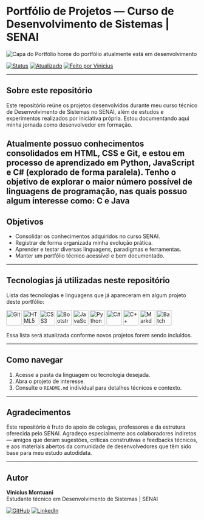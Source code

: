# Portfólio de Projetos — Curso de Desenvolvimento de Sistemas | SENAI

![Capa do Portfólio](./imagens/capa-home.png) home do portfólio atualmente está em desenvolvimento

[![Status](https://img.shields.io/badge/Status-Em%20Desenvolvimento-blue?style=flat-square)]()
[![Atualizado](https://img.shields.io/badge/Última%20atualização-Junho%202025-informational?style=flat-square)]()
[![Feito por Vinicius](https://img.shields.io/badge/Autor-Vinicius_Montuani-blueviolet?style=flat-square)]()

---

## Sobre este repositório

Este repositório reúne os projetos desenvolvidos durante meu curso técnico de Desenvolvimento de Sistemas no SENAI, além de estudos e experimentos realizados por iniciativa própria. Estou documentando aqui minha jornada como desenvolvedor em formação.

Atualmente possuo conhecimentos consolidados em **HTML**, **CSS** e **Git**, e estou em processo de aprendizado em **Python**, **JavaScript** e **C#** (explorado de forma paralela). Tenho o objetivo de explorar o maior número possível de linguagens de programação, nas quais possuo algum interesse como: C e Java
---

## Objetivos

- Consolidar os conhecimentos adquiridos no curso SENAI.
- Registrar de forma organizada minha evolução prática.
- Aprender e testar diversas linguagens, paradigmas e ferramentas.
- Manter um portfólio técnico acessível e bem documentado.

---

## Tecnologias já utilizadas neste repositório

Lista das tecnologias e linguagens que já apareceram em algum projeto deste portfólio:

<p align="left">
  <img src="https://cdn.jsdelivr.net/gh/devicons/devicon/icons/git/git-original.svg" alt="Git" width="40" height="40"/>
  <img src="https://cdn.jsdelivr.net/gh/devicons/devicon/icons/html5/html5-original.svg" alt="HTML5" width="40" height="40"/>
  <img src="https://cdn.jsdelivr.net/gh/devicons/devicon/icons/css3/css3-original.svg" alt="CSS3" width="40" height="40"/>
  <img src="https://cdn.jsdelivr.net/gh/devicons/devicon/icons/bootstrap/bootstrap-original.svg" alt="Bootstrap" width="40" height="40"/>
  <img src="https://cdn.jsdelivr.net/gh/devicons/devicon/icons/javascript/javascript-original.svg" alt="JavaScript" width="40" height="40"/>
  <img src="https://cdn.jsdelivr.net/gh/devicons/devicon/icons/python/python-original.svg" alt="Python" width="40" height="40"/>
  <img src="https://cdn.jsdelivr.net/gh/devicons/devicon/icons/csharp/csharp-original.svg" alt="C#" width="40" height="40"/>
  <img src="https://cdn.jsdelivr.net/gh/devicons/devicon/icons/cplusplus/cplusplus-original.svg" alt="C++" width="40" height="40"/>
  <img src="https://cdn.jsdelivr.net/gh/devicons/devicon/icons/markdown/markdown-original.svg" alt="Markdown" width="40" height="40"/>
  <img src="https://cdn.jsdelivr.net/gh/devicons/devicon/icons/windows8/windows8-original.svg" alt="Batch" width="40" height="40"/>
</p>
Essa lista será atualizada conforme novos projetos forem sendo incluídos.

---

## Como navegar

1. Acesse a pasta da linguagem ou tecnologia desejada.
2. Abra o projeto de interesse.
3. Consulte o `README.md` individual para detalhes técnicos e contexto.

---

## Agradecimentos

Este repositório é fruto do apoio de colegas, professores e da estrutura oferecida pelo SENAI. Agradeço especialmente aos colaboradores indiretos — amigos que deram sugestões, críticas construtivas e feedbacks técnicos, e aos materiais abertos da comunidade de desenvolvedores que têm sido base para meu estudo autodidata.

---

## Autor

**Vinicius Montuani**  
Estudante técnico em Desenvolvimento de Sistemas | SENAI  

[![GitHub](https://img.shields.io/badge/GitHub-000?style=for-the-badge&logo=github&logoColor=white)](https://github.com/vinicius3442)
[![LinkedIn](https://img.shields.io/badge/LinkedIn-0A66C2?style=for-the-badge&logo=linkedin&logoColor=white)](https://linkedin.com/in/vinicius-montuani)

